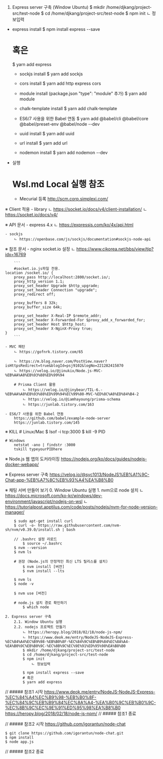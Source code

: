 1. Express server 구축 (Window Ubuntu)
  $ mkdir /home/djkang/project-src/test-node
  $ cd /home/djkang/project-src/test-node
  $ npm init
    ㄴ 정보입력

  - express install
    $ npm install express --save
    # 혹은
    $ yarn add express

	- sockjs install
		$ yarn add sockjs

	- cors install
		$ yarn add http express cors

	- module install (package.json "type": "module" 추가)
		$ yarn add module

	<!-- - chalk install
		$ yarn add chalk -->
		
	- chalk-template install
		$ yarn add chalk-template

	- ES6/7 사용을 위한 Babel 연동
		$ yarn add @babel/cli @babel/core @babel/preset-env @babel/node --dev

	- uuid install <!-- 쓸데 없을수도 -->
		$ yarn add uuid

	- url install
		$ yarn add url

	- nodemon install
		$ yarn add nodemon --dev

  - 실행
    # Wsl.md Local 실행 참조

	- Mecurial 등록
		http://scm.corp.simplexi.com/
		

※ Client 적용
	- library
		ㄴ https://socket.io/docs/v4/client-installation/
		ㄴ https://socket.io/docs/v4/


※ API 문서
	- express 4.x
		ㄴ https://expressjs.com/ko/4x/api.html

	- sockjs
		ㄴ https://openbase.com/js/sockjs/documentation#sockjs-node-api


※ 참조 문서
	- nginx socket.io 설정
		ㄴ https://www.cikorea.net/bbs/view/tip?idx=16769

		```
		#socket.io.js파일 전용.
    location /socket.io/ {
        proxy_pass http://localhost:2800/socket.io/;
        proxy_http_version 1.1;
        proxy_set_header Upgrade $http_upgrade;
        proxy_set_header Connection "upgrade";
        proxy_redirect off;
 
        proxy_buffers 8 32k;
        proxy_buffer_size 64k;
 
        proxy_set_header X-Real-IP $remote_addr;
        proxy_set_header X-Forwarded-For $proxy_add_x_forwarded_for;
        proxy_set_header Host $http_host;
        proxy_set_header X-NginX-Proxy true;
    }
		```
		
	- MVC 패턴
		ㄴ https://gofnrk.tistory.com/65

		ㄴ https://m.blog.naver.com/PostView.naver?isHttpsRedirect=true&blogId=psj9102&logNo=221282415870
		ㄴ https://velog.io/@jinukix/Node.js-MVC-%EB%AA%A8%EB%93%88%ED%99%94

		# Prisma Client 활용
			ㄴ https://velog.io/@jinybear/TIL-6.-%EB%AA%A8%EB%93%88%ED%99%94%EC%99%80-MVC-%ED%8C%A8%ED%84%B4-2
			ㄴ https://velog.io/@iamhayoung/prisma-schema
			ㄴ https://junlab.tistory.com/163

	- ES6/7 사용을 위한 Babel 연동
		https://github.com/babel/example-node-server
		https://junlab.tistory.com/145

※ KILL
	# Linux/Mac
		$ lsof -i tcp:3000
		$ kill -9 PID

	# Windows
		netstat -ano | findstr :3000
		tskill typeyourPIDhere




※ Node.js 웹 앱의 도커라이징
  https://nodejs.org/ko/docs/guides/nodejs-docker-webapp/


※ Express server 구축
	https://velog.io/@syc1013/NodeJS%EB%A1%9C-Chat-app-%EB%A7%8C%EB%93%A4%EA%B8%B0



※ 채팅 서버 만들어 보기
	0. Window Ubuntu 실행
	1. nvm으로 node 설치
		ㄴ https://docs.microsoft.com/ko-kr/windows/dev-environment/javascript/nodejs-on-wsl
		ㄴ https://tutorialpost.apptilus.com/code/posts/nodejs/nvm-for-node-version-manager/

		$ sudo apt-get install curl
		$ curl -o- https://raw.githubusercontent.com/nvm-sh/nvm/v0.39.0/install.sh | bash

		// .bashrc 설정 리로드
			$ source ~/.bashrc
		$ nvm --version
		$ nvm ls

		# 권장 (Node.js의 안정적인 최신 LTS 릴리스를 설치)
			$ nvm install [버전]
			$ nvm install --lts

		$ nvm ls
		$ node -v

		$ nvm use [버전]

		# node.js 설치 경로 확인하기
			$ which node

	2. Express server 구축
		2.1. Window Ubuntu 실행
		2.2. nodejs 프로젝트 만들기
			ㄴ https://heropy.blog/2018/02/18/node-js-npm/
			ㄴ https://www.deok.me/entry/NodeJS-NodeJS-Express-%EC%84%A4%EC%B9%98-%EB%B0%8F-%EC%84%9C%EB%B9%84%EC%8A%A4-%EA%B0%9C%EB%B0%9C-%EC%8B%9C%EC%9E%91%ED%95%98%EA%B8%B0
			$ mkdir /home/djkang/project-src/test-node
			$ cd /home/djkang/project-src/test-node
			$ npm init
				ㄴ 정보입력

			$ npm install express --save
			# 혹은
			$ yarn add express



// ##### 참조1 시작
https://www.deok.me/entry/NodeJS-NodeJS-Express-%EC%84%A4%EC%B9%98-%EB%B0%8F-%EC%84%9C%EB%B9%84%EC%8A%A4-%EA%B0%9C%EB%B0%9C-%EC%8B%9C%EC%9E%91%ED%95%98%EA%B8%B0
https://heropy.blog/2018/02/18/node-js-npm/
// ##### 참조1 종료


// ##### 참조2 시작
	https://github.com/igorantun/node-chat

	$ git clone https://github.com/igorantun/node-chat.git
	$ npm install
	$ node app.js
// ##### 참조2 종료
